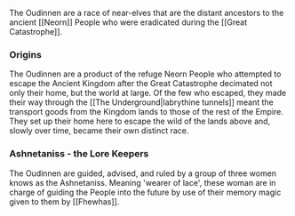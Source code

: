The Oudinnen are a race of near-elves that are the distant ancestors to the ancient [[Neorn]] People who were eradicated during the [[Great Catastrophe]]. 
### Origins

The Oudinnen are a product of the refuge Neorn People who attempted to escape the Ancient Kingdom after the Great Catastrophe decimated not only their home, but the world at large. Of the few who escaped, they made their way through the [[The Underground|labrythine tunnels]] meant the transport goods from the Kingdom lands to those of the rest of the Empire. They set up their home here to escape the wild of the lands above and, slowly over time, became their own distinct race.

### Ashnetaniss - the Lore Keepers

The Oudinnen are guided, advised, and ruled by a group of three women knows as the Ashnetaniss. Meaning 'wearer of lace', these woman are in charge of guiding the People into the future by use of their memory magic given to them by [[Fhewhas]]. 
